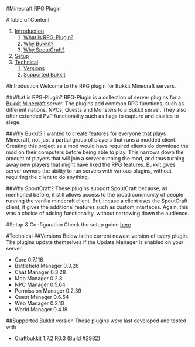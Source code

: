 #Minecraft RPG Plugin

#Table of Content

1. [Introduction](#introduction)
    1. [What is RPG-Plugin?](#what-is-rpg-plugin)
    1. [Why Bukkit?](#why-bukkit)
    1. [Why SpoutCraft?](#why-spoutcraft)
1. [Setup](#setup)
1. [Technical](#technical)
    1. [Versions](#versions)
    1. [Supported Bukkit](#supported-bukkit)

#Introduction
Welcome to the RPG plugin for Bukkit Minecraft servers.

##What is RPG-Plugin?
RPG-Plugin is a collection of server plugins for a [Bukkit](http://bukkit.org) [Minecraft](http://minecraft.net) server.
The plugins add common RPG functions, such as different nations, NPCs, Quests and Monsters to a Bukkit server.
They also offer extended PvP functionality such as flags to capture and castles to siege.

##Why Bukkit?
I wanted to create features for everyone that plays Minecraft, not just a partial group of players that runs a modded client.
Creating this project as a mod would have required clients do download the mod on their computers before being able to play.
This narrows down the amount of players that will join a server running the mod, and thus turning away new players that might have liked the RPG features.
Bukkit gives server owners the ability to run servers with various plugins, without requiring the client to do anything.

##Why SpoutCraft?
These plugins support SpoutCraft because, as mentioned before, it still allows access to the broad community of people running the vanilla minecraft client.
But, incase a client uses the SpoutCraft client, it gives the additional features such as custom interfaces.
Again, this was a choice of adding functionality, without narrowing down the audience.

#Setup & Configuration
Check the setup guide [here](https://github.com/Valandur/RPG-Plugin/wiki/Setup)

#Technical
##Versions
Below is the current newest version of every plugin. The plugins update themselves if the Update Manager is enabled on your server.

 - Core			0.7.116
 - Battlefield Manager	0.3.28
 - Chat Manager		0.3.28
 - Mob Manager		0.2.8
 - NPC Manager		0.5.64
 - Permission Manager	0.2.39
 - Quest Manager	0.6.54
 - Web Manager		0.2.10
 - World Manager	0.4.18

##Supported Bukkit version
These plugins were last developed and tested with

 - Craftbukkit 1.7.2 R0.3 (Build #2982)
